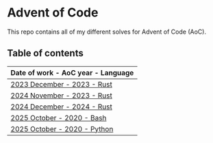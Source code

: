 # Advent of Code

This repo contains all of my different solves for Advent of Code (AoC).

## Table of contents

| Date of work - AoC year - Language                 |
| ---                                                |
| [2023 December - 2023 - Rust](2023-12_AoC-2023/)   |
| [2024 November - 2023 - Rust](2024-11_AoC-2023/)   |
| [2024 December - 2024 - Rust](2024-12_AoC-2024/)   |
| [2025 October  - 2020 - Bash](2025-10_AoC-2020/)   |
| [2025 October  - 2020 - Python](2025-10_AoC-2020/) |
